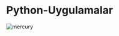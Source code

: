 # Python-Uygulamalar
![mercury](https://user-images.githubusercontent.com/26737034/82744138-30989400-9d7d-11ea-86df-fa0c057bd5d9.png)
